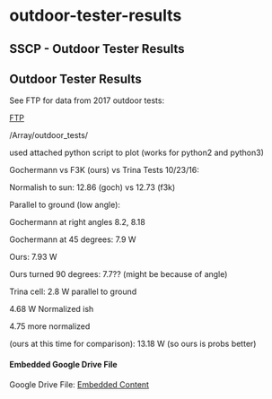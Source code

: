# outdoor-tester-results

## SSCP - Outdoor Tester Results

## Outdoor Tester Results

See FTP for data from 2017 outdoor tests:

[FTP](../../../../../../stanford.edu/testduplicationsscp/home/new-member-orientation/sftp-access/)

/Array/outdoor\_tests/

used attached python script to plot (works for python2 and python3)

Gochermann vs F3K (ours) vs Trina Tests 10/23/16:

Normalish to sun: 12.86 (goch) vs 12.73 (f3k)

Parallel to ground (low angle):&#x20;

Gochermann at right angles 8.2, 8.18

Gochermann at 45 degrees: 7.9 W

Ours: 7.93 W

Ours turned 90 degrees: 7.7?? (might be because of angle)

Trina cell: 2.8 W parallel to ground

&#x20; 4.68 W Normalized ish

&#x20; 4.75 more normalized

&#x20; (ours at this time for comparison): 13.18 W (so ours is probs better)

#### Embedded Google Drive File

Google Drive File: [Embedded Content](https://drive.google.com/embeddedfolderview?id=1xpj5D4cgGZoJQCIViDdI2GN2aQYcxttN#list)
